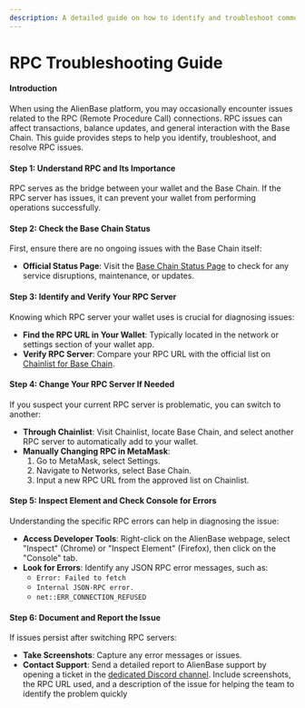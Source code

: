 ```yaml
---
description: A detailed guide on how to identify and troubleshoot common RPC issues
---
```


# RPC Troubleshooting Guide

#### Introduction

When using the AlienBase platform, you may occasionally encounter issues related to the RPC (Remote Procedure Call) connections. RPC issues can affect transactions, balance updates, and general interaction with the Base Chain. This guide provides steps to help you identify, troubleshoot, and resolve RPC issues.

#### **Step 1: Understand RPC and Its Importance**

RPC serves as the bridge between your wallet and the Base Chain. If the RPC server has issues, it can prevent your wallet from performing operations successfully.

#### **Step 2: Check the Base Chain Status**

First, ensure there are no ongoing issues with the Base Chain itself:

* **Official Status Page**: Visit the [Base Chain Status Page](https://status.base.org/) to check for any service disruptions, maintenance, or updates.

#### **Step 3: Identify and Verify Your RPC Server**

Knowing which RPC server your wallet uses is crucial for diagnosing issues:

* **Find the RPC URL in Your Wallet**: Typically located in the network or settings section of your wallet app.
* **Verify RPC Server**: Compare your RPC URL with the official list on [Chainlist for Base Chain](https://chainlist.org/chain/8453).

#### **Step 4: Change Your RPC Server If Needed**

If you suspect your current RPC server is problematic, you can switch to another:

* **Through Chainlist**: Visit Chainlist, locate Base Chain, and select another RPC server to automatically add to your wallet.
* **Manually Changing RPC in MetaMask**:
  1. Go to MetaMask, select Settings.
  2. Navigate to Networks, select Base Chain.
  3. Input a new RPC URL from the approved list on Chainlist.

#### **Step 5: Inspect Element and Check Console for Errors**

Understanding the specific RPC errors can help in diagnosing the issue:

* **Access Developer Tools**: Right-click on the AlienBase webpage, select "Inspect" (Chrome) or "Inspect Element" (Firefox), then click on the "Console" tab.
* **Look for Errors**: Identify any JSON RPC error messages, such as:
  * `Error: Failed to fetch`
  * `Internal JSON-RPC error.`
  * `net::ERR_CONNECTION_REFUSED`

#### **Step 6: Document and Report the Issue**

If issues persist after switching RPC servers:

* **Take Screenshots**: Capture any error messages or issues.
* **Contact Support**: Send a detailed report to AlienBase support by opening a ticket in the [dedicated Discord channel](https://discord.com/channels/1151515107587792896/1151602990860484618). Include screenshots, the RPC URL used, and a description of the issue for helping the team to identify the problem quickly
